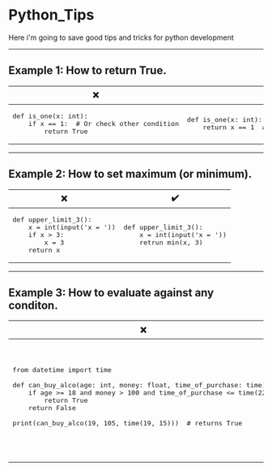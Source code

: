 # Python_Tips
Here i'm going to save good tips and tricks for python development
<hr>

## Example 1: How to return True.
<table>
  <thead><tr><th>❌</th><th>✔️</th></tr></thead>
  <tbody>
    <tr>
      <td><pre class="python">def is_one(x: int):<br>    if x == 1:  # Or check other condition<br>        return True</pre></td>
      <td><pre class="python">def is_one(x: int):<br>    return x == 1  # Or return other condition</pre></td>
    </tr>
  </tbody>
</table>
<hr>

## Example 2: How to set maximum (or minimum).
<table>
  <thead><tr><th>❌</th><th>✔️</th></tr></thead>
  <tbody>
    <tr>
      <td><pre class="python">def upper_limit_3():<br>    x = int(input('x = '))<br>    if x > 3:<br>        x = 3<br>    return x</pre></td>
      <td><pre class="python">def upper_limit_3():<br>    x = int(input('x = '))<br>    retrun min(x, 3)</pre></td>
    </tr>
  </tbody>
</table>
<hr>

## Example 3: How to evaluate against any conditon.
<table>
  <thead><tr><th>❌</th><th>✔️</th></tr></thead>
  <tbody>
    <tr>
      <td>
        <pre class="python">
from datetime import time<br>
def can_buy_alco(age: int, money: float, time_of_purchase: time):
    if age >= 18 and money > 100 and time_of_purchase <= time(22):
        return True
    return False<br>
print(can_buy_alco(19, 105, time(19, 15)))  # returns True
        </pre>
      </td>
      <td>
        <pre class="python">
from datetime import time<br>
def can_buy_alco(age: int, money: float, time_of_purchase: time):
    conditions = [
        age >= 18,
        money > 100,
        time_of_purchase <= time(22)
    ]
    if all(conditions):
        return True
    return False<br>
print(can_buy_alco(15, 105, time(23, 15)))
        </pre>
      </td>
    </tr>
  </tbody>
</table>
